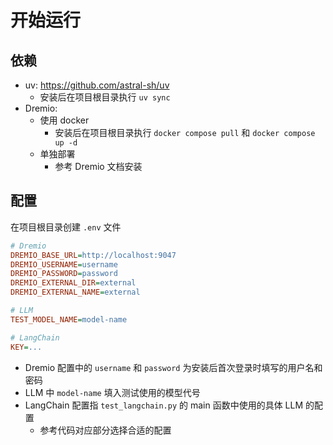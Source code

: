 # 开始运行

## 依赖

- uv: https://github.com/astral-sh/uv
  - 安装后在项目根目录执行 `uv sync`
- Dremio:
  - 使用 docker
    - 安装后在项目根目录执行 `docker compose pull` 和 `docker compose up -d`
  - 单独部署
    - 参考 Dremio 文档安装

## 配置

在项目根目录创建 `.env` 文件

```ini
# Dremio
DREMIO_BASE_URL=http://localhost:9047
DREMIO_USERNAME=username
DREMIO_PASSWORD=password
DREMIO_EXTERNAL_DIR=external
DREMIO_EXTERNAL_NAME=external

# LLM
TEST_MODEL_NAME=model-name

# LangChain
KEY=...
```

- Dremio 配置中的 `username` 和 `password` 为安装后首次登录时填写的用户名和密码
- LLM 中 `model-name` 填入测试使用的模型代号
- LangChain 配置指 `test_langchain.py` 的 main 函数中使用的具体 LLM 的配置
  - 参考代码对应部分选择合适的配置
